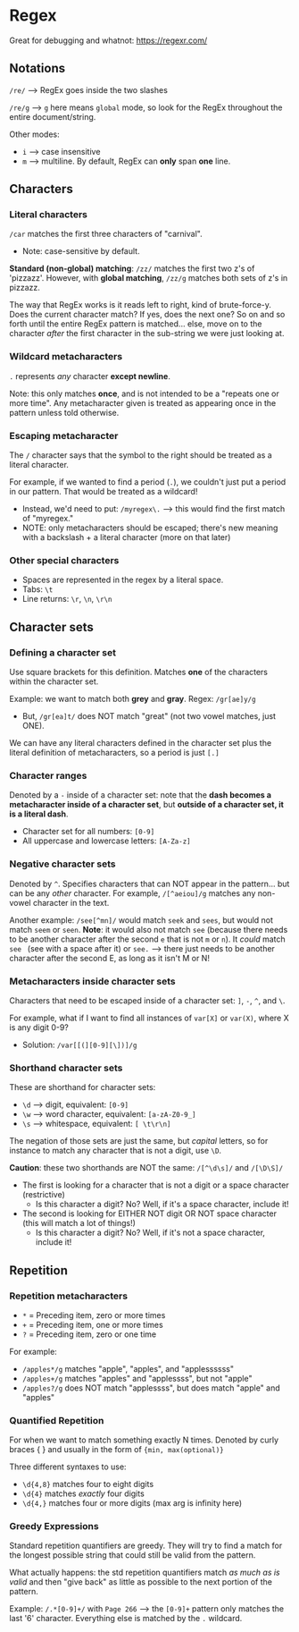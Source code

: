 # Regex

Great for debugging and whatnot: https://regexr.com/ 

## Notations

`/re/` --> RegEx goes inside the two slashes

`/re/g` --> `g` here means `global` mode, so look for the RegEx throughout the entire document/string.

Other modes:
- `i` --> case insensitive
- `m` --> multiline. By default, RegEx can **only** span **one** line. 

## Characters
### Literal characters
`/car` matches the first three characters of "carnival". 
- Note: case-sensitive by default. 

**Standard (non-global) matching**: `/zz/` matches the first two z's of 'pizzazz'. However, with **global matching**, `/zz/g` matches both sets of z's in pizzazz.

The way that RegEx works is it reads left to right, kind of brute-force-y. Does the current character match? If yes, does the next one? So on and so forth until the entire RegEx pattern is matched... else, move on to the character *after* the first character in the sub-string we were just looking at. 

### Wildcard metacharacters
`.` represents *any* character **except newline**. 

Note: this only matches **once**, and is not intended to be a "repeats one or more time". Any metacharacter given is treated as appearing once in the pattern unless told otherwise. 

### Escaping metacharacter
The `/` character says that the symbol to the right should be treated as a literal character. 

For example, if we wanted to find a period (`.`), we couldn't just put a period in our pattern. That would be treated as a wildcard! 
- Instead, we'd need to put: `/myregex\.` --> this would find the first match of "myregex."
- NOTE: only metacharacters should be escaped; there's new meaning with a backslash + a literal character (more on that later)

### Other special characters
- Spaces are represented in the regex by a literal space. 
- Tabs: `\t`
- Line returns: `\r`, `\n`, `\r\n`

## Character sets
### Defining a character set
Use square brackets for this definition. Matches **one** of the characters within the character set. 

Example: we want to match both **grey** and **gray**. Regex: `/gr[ae]y/g`
- But, `/gr[ea]t/` does NOT match "great" (not two vowel matches, just ONE). 

We can have any literal characters defined in the character set plus the literal definition of metacharacters, so a period is just `[.]`

### Character ranges
Denoted by a `-` inside of a character set: note that the **dash becomes a metacharacter inside of a character set**, but **outside of a character set, it is a literal dash**. 
- Character set for all numbers: `[0-9]`
- All uppercase and lowercase letters: `[A-Za-z]`

### Negative character sets
Denoted by `^`. Specifies characters that can NOT appear in the pattern... but can be any *other* character. For example, `/[^aeiou]/g` matches any non-vowel character in the text. 

Another example: `/see[^mn]/` would match `seek` and `sees`, but would not match `seem` or `seen`. **Note**: it would also not match `see` (because there needs to be another character after the second `e` that is not `m` or `n`). It *could* match `see ` (see with a space after it) or `see.` --> there just needs to be another character after the second E, as long as it isn't M or N!

### Metacharacters inside character sets
Characters that need to be escaped inside of a character set: `]`, `-`, `^`, and `\`. 

For example, what if I want to find all instances of `var[X]` or `var(X)`, where X is any digit 0-9?
- Solution: `/var[[(][0-9][\])]/g`

### Shorthand character sets
These are shorthand for character sets: 
- `\d` --> digit, equivalent: `[0-9]`
- `\w` --> word character, equivalent: `[a-zA-Z0-9_]`
- `\s` --> whitespace, equivalent: `[ \t\r\n]`

The negation of those sets are just the same, but *capital* letters, so for instance to match any character that is not a digit, use `\D`.

**Caution**: these two shorthands are NOT the same: `/[^\d\s]/` and `/[\D\S]/`
- The first is looking for a character that is not a digit or a space character (restrictive)
    - Is this character a digit? No? Well, if it's a space character, include it!
- The second is looking for EITHER NOT digit OR NOT space character (this will match a lot of things!)
    - Is this character a digit? No? Well, if it's not a space character, include it! 

## Repetition
### Repetition metacharacters
- `*` = Preceding item, zero or more times
- `+` = Preceding item, one or more times
- `?` = Preceding item, zero or one time 

For example:
- `/apples*/g` matches "apple", "apples", and "applessssss"
- `/apples+/g` matches "apples" and "applessss", but not "apple"
- `/apples?/g` does NOT match "applessss", but does match "apple" and "apples"

### Quantified Repetition
For when we want to match something exactly N times. Denoted by curly braces { } and usually in the form of `{min, max(optional)}`

Three different syntaxes to use:
- `\d{4,8}` matches four to eight digits
- `\d{4}` matches *exactly* four digits
- `\d{4,}` matches four or more digits (max arg is infinity here)

### Greedy Expressions
Standard repetition quantifiers are greedy. They will try to find a match for the longest possible string that could still be valid from the pattern. 

What actually happens: the std repetition quantifiers match *as much as is valid* and then "give back" as little as possible to the next portion of the pattern. 

Example: `/.*[0-9]+/` with `Page 266` --> the `[0-9]+` pattern only matches the last '6' character. Everything else is matched by the `.` wildcard.